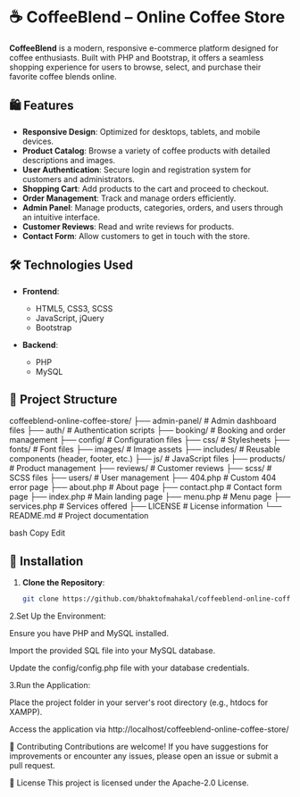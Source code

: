 # ☕ CoffeeBlend – Online Coffee Store

**CoffeeBlend** is a modern, responsive e-commerce platform designed for coffee enthusiasts. Built with PHP and Bootstrap, it offers a seamless shopping experience for users to browse, select, and purchase their favorite coffee blends online.

## 🛍️ Features

- **Responsive Design**: Optimized for desktops, tablets, and mobile devices.
- **Product Catalog**: Browse a variety of coffee products with detailed descriptions and images.
- **User Authentication**: Secure login and registration system for customers and administrators.
- **Shopping Cart**: Add products to the cart and proceed to checkout.
- **Order Management**: Track and manage orders efficiently.
- **Admin Panel**: Manage products, categories, orders, and users through an intuitive interface.
- **Customer Reviews**: Read and write reviews for products.
- **Contact Form**: Allow customers to get in touch with the store.

## 🛠️ Technologies Used

- **Frontend**:
  - HTML5, CSS3, SCSS
  - JavaScript, jQuery
  - Bootstrap

- **Backend**:
  - PHP
  - MySQL

## 📁 Project Structure

coffeeblend-online-coffee-store/ ├── admin-panel/ # Admin dashboard files ├── auth/ # Authentication scripts ├── booking/ # Booking and order management ├── config/ # Configuration files ├── css/ # Stylesheets ├── fonts/ # Font files ├── images/ # Image assets ├── includes/ # Reusable components (header, footer, etc.) ├── js/ # JavaScript files ├── products/ # Product management ├── reviews/ # Customer reviews ├── scss/ # SCSS files ├── users/ # User management ├── 404.php # Custom 404 error page ├── about.php # About page ├── contact.php # Contact form page ├── index.php # Main landing page ├── menu.php # Menu page ├── services.php # Services offered ├── LICENSE # License information └── README.md # Project documentation

bash
Copy
Edit

## 🚀 Installation

1. **Clone the Repository**:
   ```bash
   git clone https://github.com/bhaktofmahakal/coffeeblend-online-coffee-store.git
2.Set Up the Environment:

Ensure you have PHP and MySQL installed.

Import the provided SQL file into your MySQL database.

Update the config/config.php file with your database credentials.

3.Run the Application:

Place the project folder in your server's root directory (e.g., htdocs for XAMPP).

Access the application via http://localhost/coffeeblend-online-coffee-store/

🤝 Contributing
Contributions are welcome! If you have suggestions for improvements or encounter any issues, please open an issue or submit a pull request.

📄 License
This project is licensed under the Apache-2.0 License.

